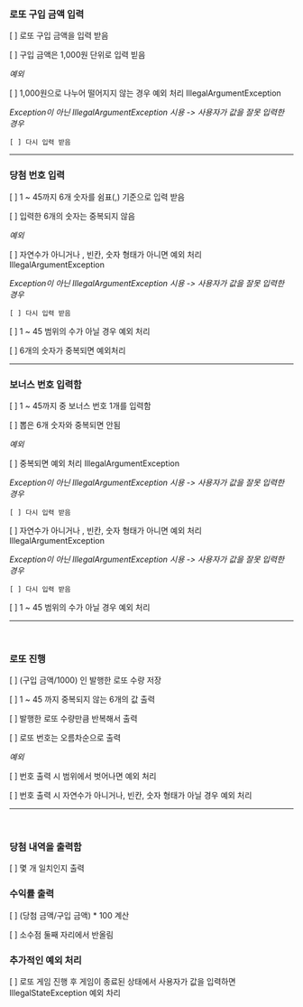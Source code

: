 

### 로또 구입 금액 입력

[ ] 로또 구입 금액을 입력 받음 

[ ] 구입 금액은 1,000원 단위로 입력 빋음

*예외*

[ ] 1,000원으로 나누어 떨어지지 않는 경우 예외 처리 IllegalArgumentException
 
 *Exception이 아닌 IllegalArgumentException 시용 -> 사용자가 값을 잘못 입력한 경우*
 
 	[ ] 다시 입력 받음
 
 *****
 
 ### 당첨 번호 입력
 
 [ ] 1 ~ 45까지 6개 숫자를 쉼표(,) 기준으로 입력 받음
 
 [ ] 입력한 6개의 숫자는 중복되지 않음
 
 *예외*
 
 [ ] 자연수가 아니거나 , 빈칸, 숫자 형태가 아니면 예외 처리 IllegalArgumentException
 
 *Exception이 아닌 IllegalArgumentException 시용 -> 사용자가 값을 잘못 입력한 경우*
 
 	[ ] 다시 입력 받음
 	
 [ ] 1 ~ 45 범위의 수가 아닐 경우 예외 처리
 
 [ ] 6개의 숫자가 중복되면 예외처리
 
 *****
 
 ### 보너스 번호 입력함
 
 [ ] 1 ~ 45까지 중 보너스 번호 1개를 입력함
 
 [ ] 뽑은 6개 숫자와 중복되면 안됨
 
 *예외*
 
 [ ] 중복되면 예외 처리 IllegalArgumentException
 
 *Exception이 아닌 IllegalArgumentException 시용 -> 사용자가 값을 잘못 입력한 경우*
 
 	[ ] 다시 입력 받음
 
 [ ] 자연수가 아니거나 , 빈칸, 숫자 형태가 아니면 예외 처리     IllegalArgumentException
 
 *Exception이 아닌 IllegalArgumentException 시용 -> 사용자가 값을 잘못 입력한 경우*
 
 	[ ] 다시 입력 받음
 	
 [ ] 1 ~ 45 범위의 수가 아닐 경우 예외 처리
 
 
 *****
 
 </br>
 
 ### 로또 진행
 
 [ ] (구입 금액/1000) 인 발행한 로또 수량 저장
 
 [ ] 1 ~ 45 까지 중복되지 않는 6개의 값 출력
 
 [ ] 발행한 로또 수량만큼 반복해서 출력
 
 [ ] 로또 번호는 오름차순으로 출력
 
 *예외*
 
 [ ] 번호 출력 시 범위에서 벗어나면 예외 처리
 
 [ ] 번호 출력 시 자연수가 아니거나, 빈칸, 숫자 형태가 아닐 경우 예외 처리
 
 *****
 
 </br>
 
 ### 당첨 내역을 출력함
 
 [ ] 몇 개 일치인지 출력
 
 ### 수익률 출력
 
 [ ] (당첨 금액/구입 금액) * 100 계산
 
 [ ] 소수점 둘째 자리에서 반올림
 
 
 ### 추가적인 예외 처리
 
 [ ] 로또 게임 진행 후 게임이 종료된 상태에서 사용자가 값을 입력하면 IllegalStateException 예외 차리
 